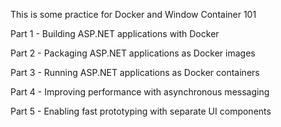 This is some practice for Docker and Window Container 101

  Part 1 - Building ASP.NET applications with Docker
  
  Part 2 - Packaging ASP.NET applications as Docker images
  
  Part 3 - Running ASP.NET applications as Docker containers
  
  Part 4 - Improving performance with asynchronous messaging
  
  Part 5 - Enabling fast prototyping with separate UI components
